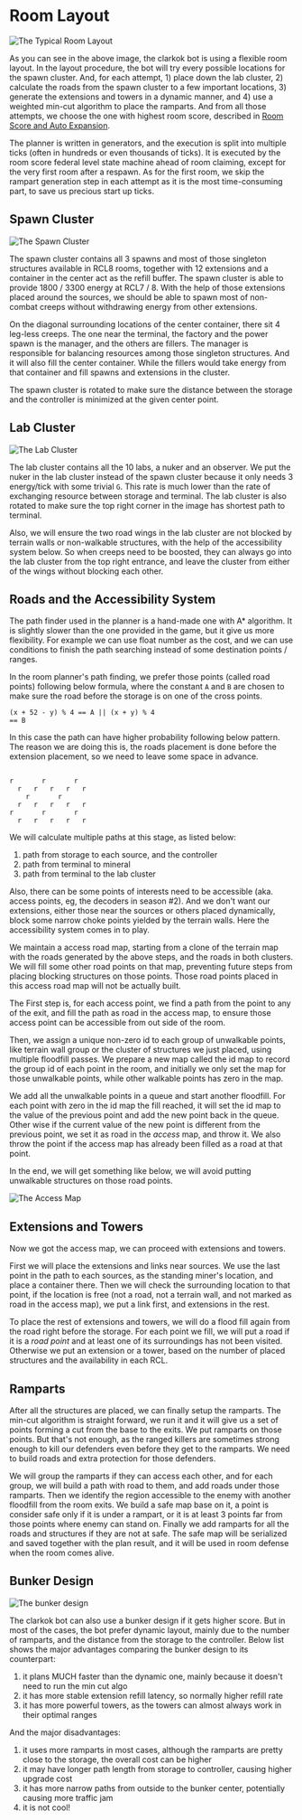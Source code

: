 # Room Layout

![The Typical Room Layout](image/typical-layout.png)

As you can see in the above image, the clarkok bot is using a flexible room layout. In the layout procedure, the botwill try every possible locations for the spawn cluster. And, for each attempt, 1) place down the lab cluster, 2)calculate the roads from the spawn cluster to a few important locations, 3) generate the extensions and towers in adynamic manner, and 4) use a weighted min-cut algorithm to place the ramparts. And from all those attempts, we choose theone with highest room score, described in [Room Score and Auto Expansion](04-room-score-and-auto-expansion.md).

The planner is written in generators, and the execution is split into multiple ticks (often in hundreds or eventhousands of ticks). It is executed by the room score federal level state machine ahead of room claiming, except for the veryfirst room after a respawn. As for the first room, we skip the rampart generation step in each attempt as it is the most time-consuming part,to save us precious start up ticks.

## Spawn Cluster

![The Spawn Cluster](image/spawn-cluster.png)

The spawn cluster contains all 3 spawns and most of those singleton structures available in RCL8 rooms, together with 12 extensionsand a container in the center act as the refill buffer. The spawn cluster is able to provide 1800 / 3300 energy at RCL7/ 8. With the help of those extensions placed around the sources, we should be able to spawn most of non-combatcreeps without withdrawing energy from other extensions.

On the diagonal surrounding locations of the center container, there sit 4 leg-less creeps. The one near the terminal, thefactory and the power spawn is the manager, and the others are fillers. The manager is responsible for balancing resourcesamong those singleton structures. And it will also fill the center container. While the fillers would take energy fromthat container and fill spawns and extensions in the cluster.

The spawn cluster is rotated to make sure the distance between the storage and the controller is minimized at the givencenter point.

## Lab Cluster

![The Lab Cluster](image/lab-cluster.png)

The lab cluster contains all the 10 labs, a nuker and an observer. We put the nuker in the lab cluster instead of thespawn cluster because it only needs 3 energy/tick with some trivial `G`. This rate is much lower than the rate ofexchanging resource between storage and terminal. The lab cluster is also rotated to make sure the top right corner inthe image has shortest path to terminal.

Also, we will ensure the two road wings in the lab cluster are not blocked by terrain walls or non-walkable structures,with the help of the accessibility system below. So when creeps need to be boosted, they can always go into the labcluster from the top right entrance, and leave the cluster from either of the wings without blocking each other.

## Roads and the Accessibility System

The path finder used in the planner is a hand-made one with A\* algorithm. It is slightly slower than the one provided in the game, but it give us more flexibility. For example we can use float number as the cost, and we can use conditions tofinish the path searching instead of some destination points / ranges.

In the room planner's path finding, we prefer those points (called road points) following below formula, where the constant `A` and `B` are chosen tomake sure the road before the storage is on one of the cross points.

```
(x + 52 - y) % 4 == A || (x + y) % 4== B
```

In this case the path can have higher probability following below pattern. The reason we are doing this is, the roadsplacement is done before the extension placement, so we need to leave some space in advance.

```
r       r       r 
  r   r   r   r   r
    r       r       
  r   r   r   r   r 
r       r       r 
  r   r   r   r   r 
```

We will calculate multiple paths at this stage, as listed below:

 1. path from storage to each source, and the controller
 2. path from terminal to mineral
 3. path from terminal to the lab cluster

Also, there can be some points of interests need to be accessible (aka. access points, eg, the decoders in season #2).And we don't want our extensions, either those near the sources or others placed dynamically, block some narrow choke points yielded by the terrain walls. Here the accessibility system comes in to play.

We maintain a access road map, starting from a clone of the terrain map with the roads generated by the above steps, andthe roads in both clusters. We will fill some other road points on that map, preventing future steps from placingblocking structures on those points. Those road points placed in this access road map will not be actually built.

The First step is, for each access point, we find a path from the point to any of the exit, and fill the path as road inthe access map, to ensure those access point can be accessible from out side of the room.

Then, we assign a unique non-zero id to each group of unwalkable points, like terrain wall group or the cluster ofstructures we just placed, using multiple floodfill passes. We prepare a new map called the id map to record the groupid of each point in the room, and initially we only set the map for those unwalkable points, while other walkable pointshas zero in the map.

We add all the unwalkable points in a queue and start another floodfill. For each point with zero in the id map the fillreached, it will set the id map to the value of the previous point and add the new point back in the queue. Other wiseif the current value of the new point is different from the previous point, we set it as road in the *access* map, andthrow it. We also throw the point if the access map has already been filled as a road at that point.

In the end, we will get something like below, we will avoid putting unwalkable structures on those road points.

![The Access Map](image/access-map.png)

## Extensions and Towers

Now we got the access map, we can proceed with extensions and towers.

First we will place the extensions and links near sources. We use the last point in the path to each sources, as thestanding miner's location, and place a container there. Then we will check the surrounding location to that point, ifthe location is free (not a road, not a terrain wall, and not marked as road in the access map), we put a link first,and extensions in the rest.

To place the rest of extensions and towers, we will do a flood fill again from the road right before the storage. Foreach point we fill, we will put a road if it is a *road point* and at least one of its surroundings has not beenvisited. Otherwise we put an extension or a tower, based on the number of placed structures and the availability in eachRCL.

## Ramparts

After all the structures are placed, we can finally setup the ramparts. The min-cut algorithm is straight forward, werun it and it will give us a set of points forming a cut from the base to the exits. We put ramparts on those points.But that's not enough, as the ranged killers are sometimes strong enough to kill our defenders even before they get tothe ramparts. We need to build roads and extra protection for those defenders.

We will group the ramparts if they can access each other, and for each group, we will build a path with road to them,and add roads under those ramparts. Then we identify the region accessible to the enemy with another floodfill from theroom exits. We build a safe map base on it, a point is consider safe only if it is under a rampart, or it is at least 3points far from those points where enemy can stand on. Finally we add ramparts for all the roads and structures if theyare not at safe.  The safe map will be serialized and saved together with the plan result, and it will be used in roomdefense when the room comes alive.

## Bunker Design

![The bunker design](image/bunker.jpg)

The clarkok bot can also use a bunker design if it gets higher score. But in most of the cases, the bot prefer dynamiclayout, mainly due to the number of ramparts, and the distance from the storage to the controller. Below list shows the majoradvantages comparing the bunker design to its counterpart:

1. it plans MUCH faster than the dynamic one, mainly because it doesn't need to run the min cut algo
2. it has more stable extension refill latency, so normally higher refill rate
3. it has more powerful towers, as the towers can almost always work in their optimal ranges

And the major disadvantages:

1. it uses more ramparts in most cases, although the ramparts are pretty close to the storage, the overall cost can behigher
2. it may have longer path length from storage to controller, causing higher upgrade cost
3. it has more narrow paths from outside to the bunker center, potentially causing more traffic jam
4. it is not cool!

